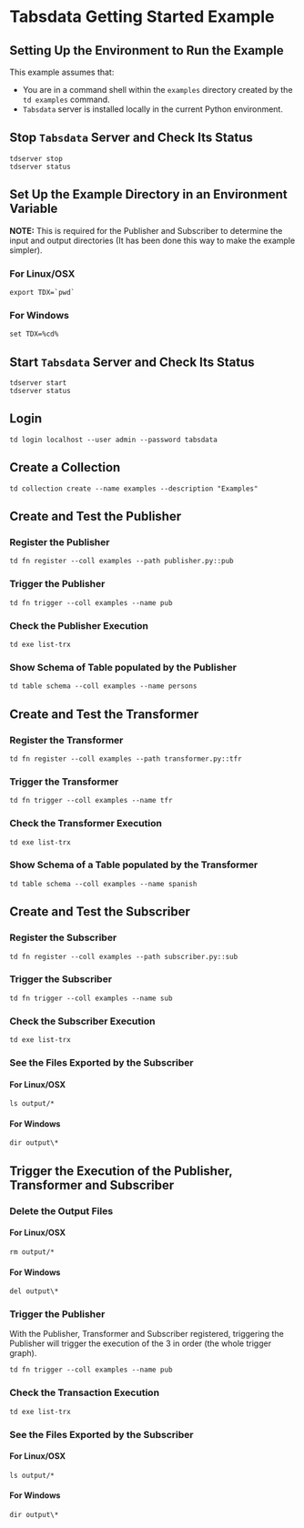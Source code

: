 <!--
    Copyright 2025 Tabs Data Inc.
-->

# Tabsdata Getting Started Example

## Setting Up the Environment to Run the Example

This example assumes that:

* You are in a command shell within the `examples` directory
 created by the `td examples` command.  
* `Tabsdata` server is installed locally in the current 
   Python environment. 

## Stop `Tabsdata` Server and Check Its Status
```
tdserver stop
tdserver status
```

## Set Up the Example Directory in an Environment Variable

**NOTE:** This is required for the Publisher and Subscriber to determine the 
input and output directories (It has been done this way to make the example
simpler).

### For Linux/OSX
```
export TDX=`pwd`
```

### For Windows
```
set TDX=%cd%
```

## Start `Tabsdata` Server and Check Its Status
```
tdserver start
tdserver status
```

## Login
```
td login localhost --user admin --password tabsdata
```

## Create a Collection
```
td collection create --name examples --description "Examples"
```

## Create and Test the Publisher

### Register the Publisher
```
td fn register --coll examples --path publisher.py::pub
```

### Trigger the Publisher
```
td fn trigger --coll examples --name pub
```

### Check the Publisher Execution
```
td exe list-trx
```

### Show Schema of Table populated by the Publisher
```
td table schema --coll examples --name persons
```

## Create and Test the Transformer

### Register the Transformer
```
td fn register --coll examples --path transformer.py::tfr
```

### Trigger the Transformer
```
td fn trigger --coll examples --name tfr
```
### Check the Transformer Execution
```
td exe list-trx
```

### Show Schema of a Table populated by the Transformer
```
td table schema --coll examples --name spanish
```

## Create and Test the Subscriber

### Register the Subscriber
```
td fn register --coll examples --path subscriber.py::sub
```

### Trigger the Subscriber
```
td fn trigger --coll examples --name sub
```
### Check the Subscriber Execution
```
td exe list-trx
```

### See the Files Exported by the Subscriber

#### For Linux/OSX
```
ls output/*
```

#### For Windows
```
dir output\*
```

## Trigger the Execution of the Publisher, Transformer and Subscriber

### Delete the Output Files

#### For Linux/OSX
```
rm output/*
```

#### For Windows
```
del output\*
```

### Trigger the Publisher

With the Publisher, Transformer and Subscriber registered, triggering 
the Publisher will trigger the execution of the 3 in order 
(the whole trigger graph).

```
td fn trigger --coll examples --name pub
```

### Check the Transaction Execution
```
td exe list-trx
```

### See the Files Exported by the Subscriber

#### For Linux/OSX
```
ls output/*
```

#### For Windows
```
dir output\*
```